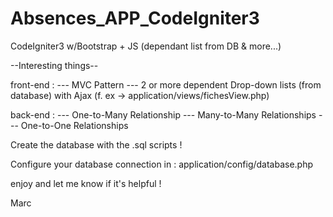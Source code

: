 # Absences_APP_CodeIgniter3
CodeIgniter3 w/Bootstrap + JS (dependant list from DB &amp; more...)

--Interesting things--

front-end : 
--- MVC Pattern 
--- 2 or more dependent Drop-down lists (from database) with Ajax (f. ex -> application/views/fichesView.php)

back-end : 
--- One-to-Many Relationship
--- Many-to-Many Relationships
--- One-to-One Relationships

Create the database with the .sql scripts ! 

Configure your database connection in :  application/config/database.php

enjoy and let me know if it's helpful ! 

Marc 

